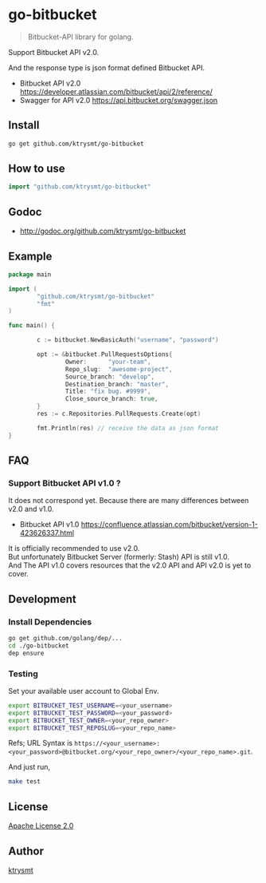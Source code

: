 # go-bitbucket

> Bitbucket-API library for golang.

Support Bitbucket API v2.0. 

And the response type is json format defined Bitbucket API.

- Bitbucket API v2.0 <https://developer.atlassian.com/bitbucket/api/2/reference/>
- Swagger for API v2.0 <https://api.bitbucket.org/swagger.json>

## Install

```sh
go get github.com/ktrysmt/go-bitbucket
```

## How to use

```go
import "github.com/ktrysmt/go-bitbucket"
```

## Godoc

- <http://godoc.org/github.com/ktrysmt/go-bitbucket>


## Example

```go
package main

import (
        "github.com/ktrysmt/go-bitbucket" 
        "fmt"
)

func main() {

        c := bitbucket.NewBasicAuth("username", "password")

        opt := &bitbucket.PullRequestsOptions{
                Owner:      "your-team",
                Repo_slug:  "awesome-project",
                Source_branch: "develop",
                Destination_branch: "master",
                Title: "fix bug. #9999",
                Close_source_branch: true,
        }
        res := c.Repositories.PullRequests.Create(opt)

        fmt.Println(res) // receive the data as json format
}
```

## FAQ

### Support Bitbucket API v1.0 ?

It does not correspond yet. Because there are many differences between v2.0 and v1.0.

- Bitbucket API v1.0 <https://confluence.atlassian.com/bitbucket/version-1-423626337.html>

It is officially recommended to use v2.0.  
But unfortunately Bitbucket Server (formerly: Stash) API is still v1.0.   
And The API v1.0 covers resources that the v2.0 API and API v2.0 is yet to cover.

## Development

### Install Dependencies

```sh
go get github.com/golang/dep/...
cd ./go-bitbucket
dep ensure 
```

### Testing

Set your available user account to Global Env.

```sh
export BITBUCKET_TEST_USERNAME=<your_username> 
export BITBUCKET_TEST_PASSWORD=<your_password> 
export BITBUCKET_TEST_OWNER=<your_repo_owner>  
export BITBUCKET_TEST_REPOSLUG=<your_repo_name>
```

Refs; URL Syntax is `https://<your_username>:<your_password>@bitbucket.org/<your_repo_owner>/<your_repo_name>.git`. 

And just run,

```sh
make test
```

## License

[Apache License 2.0](./LICENSE)

## Author

[ktrysmt](https://github.com/ktrysmt)
